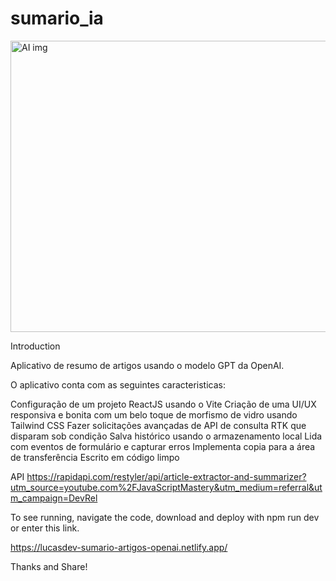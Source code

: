 # sumario_ia

<img src="http://cointoken.com.br/wp-content/uploads/2023/04/PICIA.jpg" alt="AI img" width="833" height="466" style="max-width: 100%;">

Introduction

Aplicativo de resumo de artigos usando o modelo GPT da OpenAI.

O aplicativo conta com as seguintes caracteristicas:

Configuração de um projeto ReactJS usando o Vite
Criação de uma UI/UX responsiva e bonita com um belo toque de morfismo de vidro usando Tailwind CSS
Fazer solicitações avançadas de API de consulta RTK que disparam sob condição
Salva histórico usando o armazenamento local
Lida com eventos de formulário e capturar erros
Implementa copia para a área de transferência
Escrito em código limpo

API
https://rapidapi.com/restyler/api/article-extractor-and-summarizer?utm_source=youtube.com%2FJavaScriptMastery&utm_medium=referral&utm_campaign=DevRel

To see running, navigate the code, download and deploy with npm run dev or enter this link.

https://lucasdev-sumario-artigos-openai.netlify.app/

Thanks and Share!
